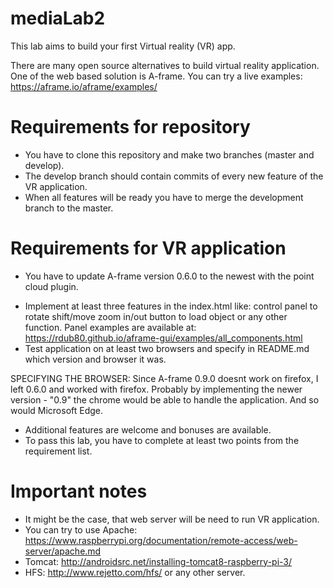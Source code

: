 # mediaLab2

This lab aims to build your first Virtual reality (VR) app.

There are many open source alternatives to build virtual reality application. One of the web based solution is A-frame. You can try a live examples: https://aframe.io/aframe/examples/

# Requirements for repository
  - You have to clone this repository and make two branches (master and develop).
  - The develop branch should contain commits of every new feature of the VR application.
  - When all features will be ready you have to merge the development branch to the master.

# Requirements for VR application
  - You have to update A-frame version 0.6.0 to the newest with the point cloud plugin.
  <!--- There are two models provided in the task. Leave only one model and add matching background. If you do not like existing surroundings / models - customize as you like.-->
  - Implement at least three features in the index.html like:
    <!--IMPLEMENTED ROTATE-->
    control panel to rotate
    <!--IMPLEMENTED MOVE (the camera)-->
    shift/move
    zoom in/out
    button to load object
    or any other function.
    Panel examples are available at: https://rdub80.github.io/aframe-gui/examples/all_components.html
  - Test application on at least two browsers and specify in README.md which version and browser it was.
  <!--!!!!!-->
  SPECIFYING THE BROWSER:
  Since A-frame 0.9.0 doesnt work on firefox, I left 0.6.0 and worked with firefox. Probably by implementing
  the newer version - "0.9" the chrome would be able to handle the application. And so would Microsoft Edge.

  - Additional features are welcome and bonuses are available.
  - To pass this lab, you have to complete at least two points from the requirement list.  
  
# Important notes
  - It might be the case, that web server will be need to run VR application. 
  - You can try to use Apache: https://www.raspberrypi.org/documentation/remote-access/web-server/apache.md 
  - Tomcat: http://androidsrc.net/installing-tomcat8-raspberry-pi-3/ 
  - HFS: http://www.rejetto.com/hfs/ or any other server.